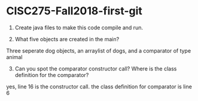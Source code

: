 # CISC275-Fall2018-first-git
1. Create java files to make this code compile and run.

2. What five objects are created in the main?

Three seperate dog objects, an arraylist of dogs, and a comparator of type animal

3. Can you spot the comparator constructor call? Where is the class definition for the comparator?

yes, line 16 is the constructor call.  the class definition for comparator is line 6
